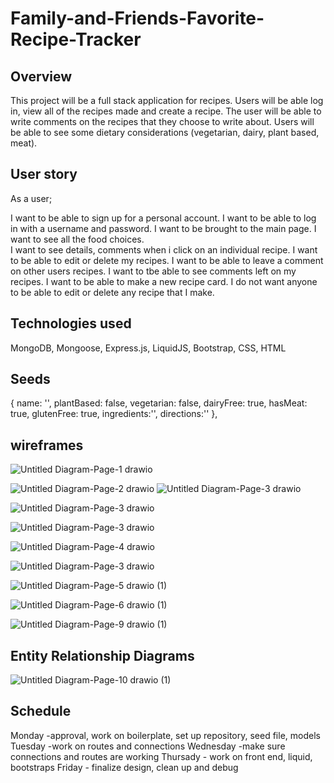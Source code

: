# Family-and-Friends-Favorite-Recipe-Tracker

## Overview

This project will be a full stack application for recipes. 
Users will be able log in, view all of the recipes made and create a recipe. The user will be able to write comments on the recipes that they choose to write about. Users will be able to see some dietary considerations (vegetarian, dairy, plant based, meat).

## User story

As a user;

I want to be able to sign up for a personal account. 
I want to be able to log in with a username and password. 
I want to be brought to the main page. 
I want to see all the food choices.  
I want to see details, comments when i click on an individual recipe. 
I want to be able to edit or delete my recipes. 
I want to be able to leave a comment on other users recipes.
I want to tbe able to see comments left on my recipes. 
I want to be able to make a new recipe card. 
I do not want anyone to be able to edit or delete any recipe that I make.

## Technologies used
MongoDB, Mongoose, Express.js, LiquidJS, Bootstrap, CSS, HTML 

## Seeds

{ name: '', plantBased: false, vegetarian: false, dairyFree: true, hasMeat: true, glutenFree: true, ingredients:'', directions:'' },

## wireframes

![Untitled Diagram-Page-1 drawio](https://user-images.githubusercontent.com/112329390/196055376-969a0e91-987f-4ff9-9966-ebe748809e16.png)

![Untitled Diagram-Page-2 drawio](https://user-images.githubusercontent.com/112329390/196055390-cb9b9dcd-2414-4b3b-862f-9105879e913c.png)
![Untitled Diagram-Page-3 drawio](https://user-images.githubusercontent.com/112329390/194783398-dbc67a23-6942-4ff6-863a-9bf014404859.png)

![Untitled Diagram-Page-3 drawio](https://user-images.githubusercontent.com/112329390/196055398-f987ce90-09be-489e-915a-fbc318381ed0.png)

![Untitled Diagram-Page-3 drawio](https://user-images.githubusercontent.com/112329390/194783398-dbc67a23-6942-4ff6-863a-9bf014404859.png)

![Untitled Diagram-Page-4 drawio](https://user-images.githubusercontent.com/112329390/196055405-3033e8a5-14ad-46bb-b207-332dd53159a5.png)

![Untitled Diagram-Page-3 drawio](https://user-images.githubusercontent.com/112329390/194783398-dbc67a23-6942-4ff6-863a-9bf014404859.png)

![Untitled Diagram-Page-5 drawio (1)](https://user-images.githubusercontent.com/112329390/196055415-7f8f7f8f-72fb-4c2b-a0aa-a483ef3a750f.png)

![Untitled Diagram-Page-6 drawio (1)](https://user-images.githubusercontent.com/112329390/196055430-374028a7-72b5-440c-b246-94e8d1918f00.png)

![Untitled Diagram-Page-9 drawio (1)](https://user-images.githubusercontent.com/112329390/196055435-40427bfc-5d3f-48aa-9ce9-1ed15cb02ec6.png)


## Entity Relationship Diagrams

![Untitled Diagram-Page-10 drawio (1)](https://user-images.githubusercontent.com/112329390/196055446-9bf00584-e91e-4fcf-badd-a406784b8d0e.png)

## Schedule
Monday -approval, work on boilerplate, set up repository, seed file, models
Tuesday -work on routes and connections 
Wednesday -make sure connections and routes are working
Thursady - work on front end, liquid, bootstraps
Friday - finalize design, clean up and debug

